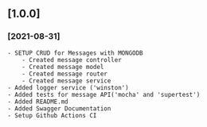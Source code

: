 ## [1.0.0]

### [2021-08-31]

    - SETUP CRUD for Messages with MONGODB
        - Created message controller
        - Created message model
        - Created message router
        - Created message service
    - Added logger service ('winston')
    - Added tests for message API('mocha' and 'supertest')
    - Added README.md
    - Added Swagger Documentation
    - Setup Github Actions CI
